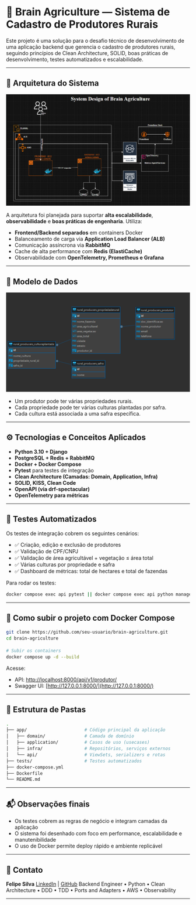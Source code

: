 # 🌾 Brain Agriculture — Sistema de Cadastro de Produtores Rurais

Este projeto é uma solução para o desafio técnico de desenvolvimento de uma aplicação backend que gerencia o cadastro de produtores rurais, seguindo princípios de Clean Architecture, SOLID, boas práticas de desenvolvimento, testes automatizados e escalabilidade.

---

## 📐 Arquitetura do Sistema

![System Design](./docs/system-design.png)

A arquitetura foi planejada para suportar **alta escalabilidade**, **observabilidade** e **boas práticas de engenharia**. Utiliza:

* **Frontend/Backend separados** em containers Docker
* Balanceamento de carga via **Application Load Balancer (ALB)**
* Comunicação assíncrona via **RabbitMQ**
* Cache de alta performance com **Redis (ElastiCache)**
* Observabilidade com **OpenTelemetry, Prometheus e Grafana**

---

## 🧩 Modelo de Dados

![Diagrama Entidade Relacionamento](./docs/data-model.png)

* Um produtor pode ter várias propriedades rurais.
* Cada propriedade pode ter várias culturas plantadas por safra.
* Cada cultura está associada a uma safra específica.

---

## ⚙️ Tecnologias e Conceitos Aplicados

* **Python 3.10 + Django**
* **PostgreSQL + Redis + RabbitMQ**
* **Docker + Docker Compose**
* **Pytest** para testes de integração
* **Clean Architecture (Camadas: Domain, Application, Infra)**
* **SOLID, KISS, Clean Code**
* **OpenAPI (via drf-spectacular)**
* **OpenTelemetry para métricas**

---

## 🧪 Testes Automatizados

Os testes de integração cobrem os seguintes cenários:

* ✅ Criação, edição e exclusão de produtores
* ✅ Validação de CPF/CNPJ
* ✅ Validação de área agricultável + vegetação ≤ área total
* ✅ Várias culturas por propriedade e safra
* ✅ Dashboard de métricas: total de hectares e total de fazendas

Para rodar os testes:

```bash
docker compose exec api pytest || docker compose exec api python manage.py test
```
---

## 🚀 Como subir o projeto com Docker Compose

```bash
git clone https://github.com/seu-usuario/brain-agriculture.git
cd brain-agriculture

# Subir os containers
docker compose up -d --build
```

Acesse:

* API: [http://localhost:8000/api/v1/produtor/](http://localhost:8000/api/v1/produtor/)
* Swagger UI: [http://127.0.0.1:8000/](http://127.0.0.1:8000/)

---

## 📁 Estrutura de Pastas

```bash
.
├── app/                      # Código principal da aplicação
│   ├── domain/               # Camada de domínio
│   ├── application/          # Casos de uso (usecases)
│   ├── infra/                # Repositórios, serviços externos
│   └── api/                  # ViewSets, serializers e rotas
├── tests/                    # Testes automatizados
├── docker-compose.yml
├── Dockerfile
└── README.md
```

---

## 📬 Observações finais

* Os testes cobrem as regras de negócio e integram camadas da aplicação
* O sistema foi desenhado com foco em performance, escalabilidade e manutenibilidade
* O uso de Docker permite deploy rápido e ambiente replicável

---

## 🤝 Contato

**Felipe Silva**
[LinkedIn](https://www.linkedin.com/in/felipeitdev/) | [GitHub](https://github.com/felipeit/)
Backend Engineer • Python • Clean Architecture • DDD • TDD • Ports and Adapters • AWS • Observability

---

